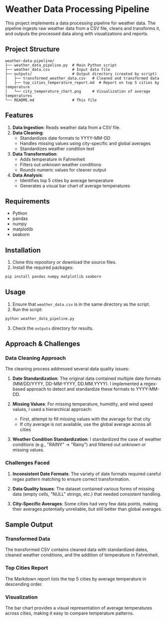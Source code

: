 # Weather Data Processing Pipeline

This project implements a data processing pipeline for weather data. The pipeline ingests raw weather data from a CSV file, cleans and transforms it, and outputs the processed data along with visualizations and reports.

## Project Structure

```
weather-data-pipeline/
├── weather_data_pipeline.py  # Main Python script
├── weather_data.csv          # Input data file
├── outputs/                  # Output directory (created by script)
│   ├── transformed_weather_data.csv   # Cleaned and transformed data
│   ├── top_cities_temperature_report.md  # Report on top 5 cities by temperature
│   └── city_temperature_chart.png     # Visualization of average temperatures
└── README.md                 # This file
```

## Features

1. **Data Ingestion**: Reads weather data from a CSV file.
2. **Data Cleaning**:
   - Standardizes date formats to YYYY-MM-DD
   - Handles missing values using city-specific and global averages
   - Standardizes weather condition text
3. **Data Transformation**:
   - Adds temperature in Fahrenheit
   - Filters out unknown weather conditions
   - Rounds numeric values for cleaner output
4. **Data Analysis**:
   - Identifies top 5 cities by average temperature
   - Generates a visual bar chart of average temperatures

## Requirements

- Python
- pandas
- numpy
- matplotlib
- seaborn

## Installation

1. Clone this repository or download the source files.
2. Install the required packages:
```bash
pip install pandas numpy matplotlib seaborn
```

## Usage

1. Ensure that `weather_data.csv` is in the same directory as the script.
2. Run the script:
```bash
python weather_data_pipeline.py
```
3. Check the `outputs` directory for results.

## Approach & Challenges

### Data Cleaning Approach

The cleaning process addressed several data quality issues:

1. **Date Standardization**: The original data contained multiple date formats (MM/DD/YYYY, DD-MM-YYYY, DD.MM.YYYY). I implemented a regex-based approach to detect and standardize these formats to YYYY-MM-DD.

2. **Missing Values**: For missing temperature, humidity, and wind speed values, I used a hierarchical approach:
   - First, attempt to fill missing values with the average for that city
   - If city average is not available, use the global average across all cities

3. **Weather Condition Standardization**: I standardized the case of weather conditions (e.g., "RAINY" → "Rainy") and filtered out unknown or missing values.

### Challenges Faced

1. **Inconsistent Date Formats**: The variety of date formats required careful regex pattern matching to ensure correct transformation.

2. **Data Quality Issues**: The dataset contained various forms of missing data (empty cells, "NULL" strings, etc.) that needed consistent handling.

3. **City-Specific Averages**: Some cities had very few data points, making their averages potentially unreliable, but still better than global averages.

## Sample Output

### Transformed Data

The transformed CSV contains cleaned data with standardized dates, cleaned weather conditions, and the addition of temperature in Fahrenheit.

### Top Cities Report

The Markdown report lists the top 5 cities by average temperature in descending order.

### Visualization

The bar chart provides a visual representation of average temperatures across cities, making it easy to compare temperature patterns.
